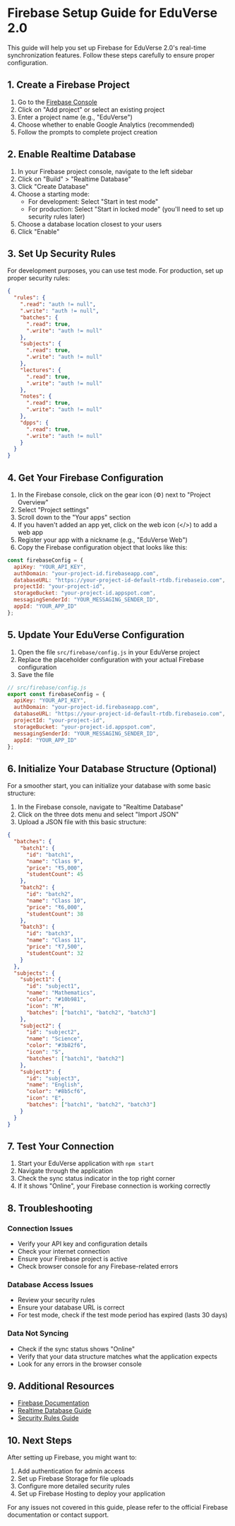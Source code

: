 # Firebase Setup Guide for EduVerse 2.0

This guide will help you set up Firebase for EduVerse 2.0's real-time synchronization features. Follow these steps carefully to ensure proper configuration.

## 1. Create a Firebase Project

1. Go to the [Firebase Console](https://console.firebase.google.com/)
2. Click on "Add project" or select an existing project
3. Enter a project name (e.g., "EduVerse")
4. Choose whether to enable Google Analytics (recommended)
5. Follow the prompts to complete project creation

## 2. Enable Realtime Database

1. In your Firebase project console, navigate to the left sidebar
2. Click on "Build" > "Realtime Database"
3. Click "Create Database"
4. Choose a starting mode:
   - For development: Select "Start in test mode"
   - For production: Select "Start in locked mode" (you'll need to set up security rules later)
5. Choose a database location closest to your users
6. Click "Enable"

## 3. Set Up Security Rules

For development purposes, you can use test mode. For production, set up proper security rules:

```json
{
  "rules": {
    ".read": "auth != null",
    ".write": "auth != null",
    "batches": {
      ".read": true,
      ".write": "auth != null"
    },
    "subjects": {
      ".read": true,
      ".write": "auth != null"
    },
    "lectures": {
      ".read": true,
      ".write": "auth != null"
    },
    "notes": {
      ".read": true,
      ".write": "auth != null"
    },
    "dpps": {
      ".read": true,
      ".write": "auth != null"
    }
  }
}
```

## 4. Get Your Firebase Configuration

1. In the Firebase console, click on the gear icon (⚙️) next to "Project Overview"
2. Select "Project settings"
3. Scroll down to the "Your apps" section
4. If you haven't added an app yet, click on the web icon (</>) to add a web app
5. Register your app with a nickname (e.g., "EduVerse Web")
6. Copy the Firebase configuration object that looks like this:

```javascript
const firebaseConfig = {
  apiKey: "YOUR_API_KEY",
  authDomain: "your-project-id.firebaseapp.com",
  databaseURL: "https://your-project-id-default-rtdb.firebaseio.com",
  projectId: "your-project-id",
  storageBucket: "your-project-id.appspot.com",
  messagingSenderId: "YOUR_MESSAGING_SENDER_ID",
  appId: "YOUR_APP_ID"
};
```

## 5. Update Your EduVerse Configuration

1. Open the file `src/firebase/config.js` in your EduVerse project
2. Replace the placeholder configuration with your actual Firebase configuration
3. Save the file

```javascript
// src/firebase/config.js
export const firebaseConfig = {
  apiKey: "YOUR_API_KEY",
  authDomain: "your-project-id.firebaseapp.com",
  databaseURL: "https://your-project-id-default-rtdb.firebaseio.com",
  projectId: "your-project-id",
  storageBucket: "your-project-id.appspot.com",
  messagingSenderId: "YOUR_MESSAGING_SENDER_ID",
  appId: "YOUR_APP_ID"
};
```

## 6. Initialize Your Database Structure (Optional)

For a smoother start, you can initialize your database with some basic structure:

1. In the Firebase console, navigate to "Realtime Database"
2. Click on the three dots menu and select "Import JSON"
3. Upload a JSON file with this basic structure:

```json
{
  "batches": {
    "batch1": {
      "id": "batch1",
      "name": "Class 9",
      "price": "₹5,000",
      "studentCount": 45
    },
    "batch2": {
      "id": "batch2",
      "name": "Class 10",
      "price": "₹6,000",
      "studentCount": 38
    },
    "batch3": {
      "id": "batch3",
      "name": "Class 11",
      "price": "₹7,500",
      "studentCount": 32
    }
  },
  "subjects": {
    "subject1": {
      "id": "subject1",
      "name": "Mathematics",
      "color": "#10b981",
      "icon": "M",
      "batches": ["batch1", "batch2", "batch3"]
    },
    "subject2": {
      "id": "subject2",
      "name": "Science",
      "color": "#3b82f6",
      "icon": "S",
      "batches": ["batch1", "batch2"]
    },
    "subject3": {
      "id": "subject3",
      "name": "English",
      "color": "#8b5cf6",
      "icon": "E",
      "batches": ["batch1", "batch2", "batch3"]
    }
  }
}
```

## 7. Test Your Connection

1. Start your EduVerse application with `npm start`
2. Navigate through the application
3. Check the sync status indicator in the top right corner
4. If it shows "Online", your Firebase connection is working correctly

## 8. Troubleshooting

### Connection Issues

- Verify your API key and configuration details
- Check your internet connection
- Ensure your Firebase project is active
- Check browser console for any Firebase-related errors

### Database Access Issues

- Review your security rules
- Ensure your database URL is correct
- For test mode, check if the test mode period has expired (lasts 30 days)

### Data Not Syncing

- Check if the sync status shows "Online"
- Verify that your data structure matches what the application expects
- Look for any errors in the browser console

## 9. Additional Resources

- [Firebase Documentation](https://firebase.google.com/docs)
- [Realtime Database Guide](https://firebase.google.com/docs/database/web/start)
- [Security Rules Guide](https://firebase.google.com/docs/database/security)

## 10. Next Steps

After setting up Firebase, you might want to:

1. Add authentication for admin access
2. Set up Firebase Storage for file uploads
3. Configure more detailed security rules
4. Set up Firebase Hosting to deploy your application

For any issues not covered in this guide, please refer to the official Firebase documentation or contact support.